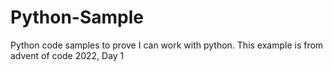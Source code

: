 # Python-Sample
Python code samples to prove I can work with python. This example is from advent of code 2022, Day 1
